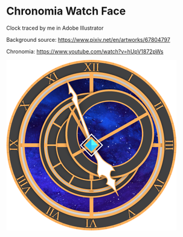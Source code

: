 # Chronomia Watch Face

Clock traced by me in Adobe Illustrator

Background source: https://www.pixiv.net/en/artworks/67804797

Chronomia: https://www.youtube.com/watch?v=hUpV1872pWs

![Preview](https://raw.githubusercontent.com/L9-bms/ChronomiaWatchFace/refs/heads/master/watchface/src/main/res/drawable/preview.png)
